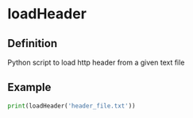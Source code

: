 # loadHeader

## Definition
Python script to load http header from a given text file

## Example
```python
print(loadHeader('header_file.txt'))
```
